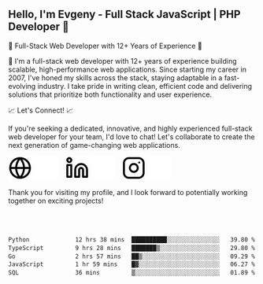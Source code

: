 ## Hello, I'm Evgeny - Full Stack JavaScript | PHP Developer 👋

🚀 Full-Stack Web Developer with 12+ Years of Experience 🚀

👋 I'm a full-stack web developer with 12+ years of experience building scalable, high-performance web applications. Since starting my career in 2007, I've honed my skills across the stack, staying adaptable in a fast-evolving industry. I take pride in writing clean, efficient code and delivering solutions that prioritize both functionality and user experience.

📈 Let's Connect! 📈

If you're seeking a dedicated, innovative, and highly experienced full-stack web developer for your team, I'd love to chat! Let's collaborate to create the next generation of game-changing web applications.

[![website](./img/globe-light.svg)](https://tradiry.com#gh-light-mode-only)
[![website](./img/globe-dark.svg)](https://tradiry.com#gh-dark-mode-only)
&nbsp;&nbsp;
[![website](./img/linkedin-light.svg)](https://www.linkedin.com/in/etulikov#gh-light-mode-only)
[![website](./img/linkedin-dark.svg)](https://www.linkedin.com/in/etulikov#gh-dark-mode-only)
&nbsp;&nbsp;
[![website](./img/instagram-light.svg)](https://www.instagram.com/evgenytulikov/#gh-light-mode-only)
[![website](./img/instagram-dark.svg)](https://www.instagram.com/evgenytulikov/#gh-dark-mode-only)

Thank you for visiting my profile, and I look forward to potentially working together on exciting projects!

<br />
<br />

<!--START_SECTION:waka-->

```txt
Python             12 hrs 38 mins  ██████████░░░░░░░░░░░░░░░   39.80 %
TypeScript         9 hrs 28 mins   ███████▒░░░░░░░░░░░░░░░░░   29.80 %
Go                 2 hrs 57 mins   ██▒░░░░░░░░░░░░░░░░░░░░░░   09.29 %
JavaScript         1 hr 59 mins    █▓░░░░░░░░░░░░░░░░░░░░░░░   06.27 %
SQL                36 mins         ▒░░░░░░░░░░░░░░░░░░░░░░░░   01.89 %
```

<!--END_SECTION:waka-->
